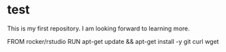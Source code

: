 # test
This is my first repository.
I am looking forward to learning more. 


FROM rocker/rstudio
RUN apt-get update && apt-get install -y git curl wget 
